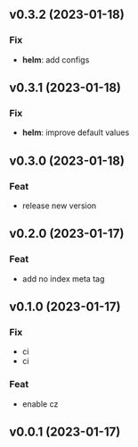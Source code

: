 ## v0.3.2 (2023-01-18)

### Fix

- **helm**: add configs

## v0.3.1 (2023-01-18)

### Fix

- **helm**: improve default values

## v0.3.0 (2023-01-18)

### Feat

- release new version

## v0.2.0 (2023-01-17)

### Feat

- add no index meta tag

## v0.1.0 (2023-01-17)

### Fix

- ci
- ci

### Feat

- enable cz

## v0.0.1 (2023-01-17)
